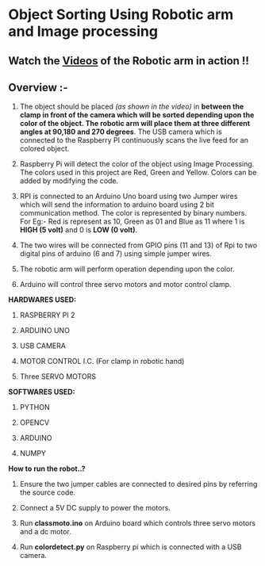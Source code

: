 # **Object Sorting Using Robotic arm and Image processing**

## Watch the <a href src="https://photos.app.goo.gl/TQfjFmmqTw9g1Nw4A">Videos</a> of the Robotic arm in action !!

## Overview :- 


1. The object should be placed *(as shown in the video)* in **between the clamp in front of the camera which will be sorted depending upon the color of the object. The robotic arm will place them at three different angles at 90,180 and 270 degrees**. The USB camera which is connected to the Raspberry PI continuously scans the live feed for an colored object.


2. Raspberry Pi will detect the color of the object using Image Processing. The colors used in this project are Red, Green and Yellow. Colors can be added by modifying the code.


3. RPI is connected to an Arduino Uno board using two Jumper wires which will send the information to arduino board using 2 bit communication method. The color is represented by binary numbers.
For Eg:- Red is represent as 10, Green as 01 and Blue as 11 where 1 is **HIGH (5 volt)** and 0 is **LOW (0 volt)**.

4. The two wires will be connected from GPIO pins (11 and 13) of Rpi to two digital pins of arduino (6 and 7) using simple jumper wires.

5. The robotic arm will perform operation depending upon the color.


6. Arduino will control three servo motors and motor control clamp. 



  
**HARDWARES USED:**


1. RASPBERRY PI 2


2. ARDUINO UNO


3. USB CAMERA


4. MOTOR CONTROL I.C. (For clamp in robotic hand)


5. Three SERVO MOTORS




**SOFTWARES USED:**


1. PYTHON


2. OPENCV


3. ARDUINO


4. NUMPY


**How to run the robot..?**


1. Ensure the two jumper cables are connected to desired pins by referring the source code.

2. Connect a 5V DC supply to power the motors.

3. Run **classmoto.ino** on Arduino board which controls three servo motors and a dc motor.

4. Run **colordetect.py** on Raspberry pi which is connected with a USB camera.





 
